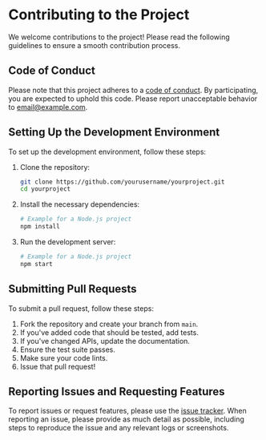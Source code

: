 # Contributing to the Project

We welcome contributions to the project! Please read the following guidelines to ensure a smooth contribution process.

## Code of Conduct

Please note that this project adheres to a [code of conduct](CODE_OF_CONDUCT.md). By participating, you are expected to uphold this code. Please report unacceptable behavior to [email@example.com](mailto:email@example.com).

## Setting Up the Development Environment

To set up the development environment, follow these steps:

1. Clone the repository:
   ```sh
   git clone https://github.com/yourusername/yourproject.git
   cd yourproject
   ```

2. Install the necessary dependencies:
   ```sh
   # Example for a Node.js project
   npm install
   ```

3. Run the development server:
   ```sh
   # Example for a Node.js project
   npm start
   ```

## Submitting Pull Requests

To submit a pull request, follow these steps:

1. Fork the repository and create your branch from `main`.
2. If you've added code that should be tested, add tests.
3. If you've changed APIs, update the documentation.
4. Ensure the test suite passes.
5. Make sure your code lints.
6. Issue that pull request!

## Reporting Issues and Requesting Features

To report issues or request features, please use the [issue tracker](https://github.com/yourusername/yourproject/issues). When reporting an issue, please provide as much detail as possible, including steps to reproduce the issue and any relevant logs or screenshots.
